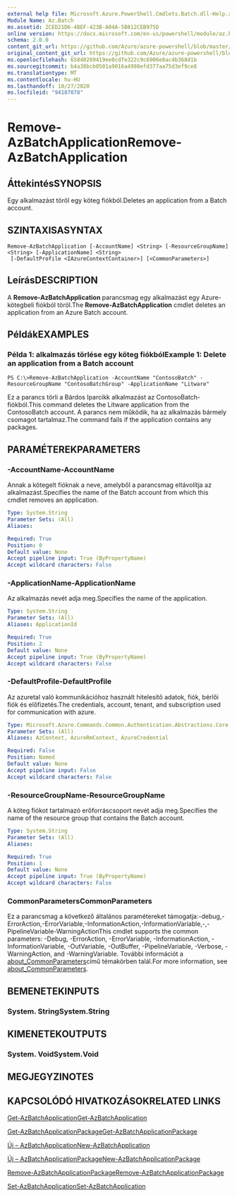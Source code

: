 ```yaml
---
external help file: Microsoft.Azure.PowerShell.Cmdlets.Batch.dll-Help.xml
Module Name: Az.Batch
ms.assetid: 2CED21D6-4BEF-423B-A04A-5B812CEB975D
online version: https://docs.microsoft.com/en-us/powershell/module/az.batch/remove-azbatchapplication
schema: 2.0.0
content_git_url: https://github.com/Azure/azure-powershell/blob/master/src/Batch/Batch/help/Remove-AzBatchApplication.md
original_content_git_url: https://github.com/Azure/azure-powershell/blob/master/src/Batch/Batch/help/Remove-AzBatchApplication.md
ms.openlocfilehash: 65840269419ee0cdfe322c9c6906e8ac4b368d1b
ms.sourcegitcommit: b4a38bcb0501a9016a4998efd377aa75d3ef9ce8
ms.translationtype: MT
ms.contentlocale: hu-HU
ms.lasthandoff: 10/27/2020
ms.locfileid: "94187078"
---
```

# <span data-ttu-id="e26a3-101">Remove-AzBatchApplication</span><span class="sxs-lookup"><span data-stu-id="e26a3-101">Remove-AzBatchApplication</span></span>

## <span data-ttu-id="e26a3-102">Áttekintés</span><span class="sxs-lookup"><span data-stu-id="e26a3-102">SYNOPSIS</span></span>
<span data-ttu-id="e26a3-103">Egy alkalmazást töröl egy köteg fiókból.</span><span class="sxs-lookup"><span data-stu-id="e26a3-103">Deletes an application from a Batch account.</span></span>

## <span data-ttu-id="e26a3-104">SZINTAXISA</span><span class="sxs-lookup"><span data-stu-id="e26a3-104">SYNTAX</span></span>

```
Remove-AzBatchApplication [-AccountName] <String> [-ResourceGroupName] <String> [-ApplicationName] <String>
 [-DefaultProfile <IAzureContextContainer>] [<CommonParameters>]
```

## <span data-ttu-id="e26a3-105">Leírás</span><span class="sxs-lookup"><span data-stu-id="e26a3-105">DESCRIPTION</span></span>
<span data-ttu-id="e26a3-106">A **Remove-AzBatchApplication** parancsmag egy alkalmazást egy Azure-kötegbeli fiókból töröl.</span><span class="sxs-lookup"><span data-stu-id="e26a3-106">The **Remove-AzBatchApplication** cmdlet deletes an application from an Azure Batch account.</span></span>

## <span data-ttu-id="e26a3-107">Példák</span><span class="sxs-lookup"><span data-stu-id="e26a3-107">EXAMPLES</span></span>

### <span data-ttu-id="e26a3-108">Példa 1: alkalmazás törlése egy köteg fiókból</span><span class="sxs-lookup"><span data-stu-id="e26a3-108">Example 1: Delete an application from a Batch account</span></span>
```
PS C:\>Remove-AzBatchApplication -AccountName "ContosoBatch" -ResourceGroupName "ContosoBatchGroup" -ApplicationName "Litware"
```

<span data-ttu-id="e26a3-109">Ez a parancs törli a Bárdos Iparcikk alkalmazást az ContosoBatch-fiókból.</span><span class="sxs-lookup"><span data-stu-id="e26a3-109">This command deletes the Litware application from the ContosoBatch account.</span></span>
<span data-ttu-id="e26a3-110">A parancs nem működik, ha az alkalmazás bármely csomagot tartalmaz.</span><span class="sxs-lookup"><span data-stu-id="e26a3-110">The command fails if the application contains any packages.</span></span>

## <span data-ttu-id="e26a3-111">PARAMÉTEREK</span><span class="sxs-lookup"><span data-stu-id="e26a3-111">PARAMETERS</span></span>

### <span data-ttu-id="e26a3-112">-AccountName</span><span class="sxs-lookup"><span data-stu-id="e26a3-112">-AccountName</span></span>
<span data-ttu-id="e26a3-113">Annak a kötegelt fióknak a neve, amelyből a parancsmag eltávolítja az alkalmazást.</span><span class="sxs-lookup"><span data-stu-id="e26a3-113">Specifies the name of the Batch account from which this cmdlet removes an application.</span></span>

```yaml
Type: System.String
Parameter Sets: (All)
Aliases:

Required: True
Position: 0
Default value: None
Accept pipeline input: True (ByPropertyName)
Accept wildcard characters: False
```

### <span data-ttu-id="e26a3-114">-ApplicationName</span><span class="sxs-lookup"><span data-stu-id="e26a3-114">-ApplicationName</span></span>
<span data-ttu-id="e26a3-115">Az alkalmazás nevét adja meg.</span><span class="sxs-lookup"><span data-stu-id="e26a3-115">Specifies the name of the application.</span></span>

```yaml
Type: System.String
Parameter Sets: (All)
Aliases: ApplicationId

Required: True
Position: 2
Default value: None
Accept pipeline input: True (ByPropertyName)
Accept wildcard characters: False
```

### <span data-ttu-id="e26a3-116">-DefaultProfile</span><span class="sxs-lookup"><span data-stu-id="e26a3-116">-DefaultProfile</span></span>
<span data-ttu-id="e26a3-117">Az azuretal való kommunikációhoz használt hitelesítő adatok, fiók, bérlői fiók és előfizetés.</span><span class="sxs-lookup"><span data-stu-id="e26a3-117">The credentials, account, tenant, and subscription used for communication with azure.</span></span>

```yaml
Type: Microsoft.Azure.Commands.Common.Authentication.Abstractions.Core.IAzureContextContainer
Parameter Sets: (All)
Aliases: AzContext, AzureRmContext, AzureCredential

Required: False
Position: Named
Default value: None
Accept pipeline input: False
Accept wildcard characters: False
```

### <span data-ttu-id="e26a3-118">-ResourceGroupName</span><span class="sxs-lookup"><span data-stu-id="e26a3-118">-ResourceGroupName</span></span>
<span data-ttu-id="e26a3-119">A köteg fiókot tartalmazó erőforráscsoport nevét adja meg.</span><span class="sxs-lookup"><span data-stu-id="e26a3-119">Specifies the name of the resource group that contains the Batch account.</span></span>

```yaml
Type: System.String
Parameter Sets: (All)
Aliases:

Required: True
Position: 1
Default value: None
Accept pipeline input: True (ByPropertyName)
Accept wildcard characters: False
```

### <span data-ttu-id="e26a3-120">CommonParameters</span><span class="sxs-lookup"><span data-stu-id="e26a3-120">CommonParameters</span></span>
<span data-ttu-id="e26a3-121">Ez a parancsmag a következő általános paramétereket támogatja:-debug,-ErrorAction,-ErrorVariable,-InformationAction,-InformationVariable,-,-PipelineVariable-WarningAction</span><span class="sxs-lookup"><span data-stu-id="e26a3-121">This cmdlet supports the common parameters: -Debug, -ErrorAction, -ErrorVariable, -InformationAction, -InformationVariable, -OutVariable, -OutBuffer, -PipelineVariable, -Verbose, -WarningAction, and -WarningVariable.</span></span> <span data-ttu-id="e26a3-122">További információt a [about_CommonParameters](http://go.microsoft.com/fwlink/?LinkID=113216)című témakörben talál.</span><span class="sxs-lookup"><span data-stu-id="e26a3-122">For more information, see [about_CommonParameters](http://go.microsoft.com/fwlink/?LinkID=113216).</span></span>

## <span data-ttu-id="e26a3-123">BEMENETEK</span><span class="sxs-lookup"><span data-stu-id="e26a3-123">INPUTS</span></span>

### <span data-ttu-id="e26a3-124">System. String</span><span class="sxs-lookup"><span data-stu-id="e26a3-124">System.String</span></span>

## <span data-ttu-id="e26a3-125">KIMENETEK</span><span class="sxs-lookup"><span data-stu-id="e26a3-125">OUTPUTS</span></span>

### <span data-ttu-id="e26a3-126">System. Void</span><span class="sxs-lookup"><span data-stu-id="e26a3-126">System.Void</span></span>

## <span data-ttu-id="e26a3-127">MEGJEGYZI</span><span class="sxs-lookup"><span data-stu-id="e26a3-127">NOTES</span></span>

## <span data-ttu-id="e26a3-128">KAPCSOLÓDÓ HIVATKOZÁSOK</span><span class="sxs-lookup"><span data-stu-id="e26a3-128">RELATED LINKS</span></span>

[<span data-ttu-id="e26a3-129">Get-AzBatchApplication</span><span class="sxs-lookup"><span data-stu-id="e26a3-129">Get-AzBatchApplication</span></span>](./Get-AzBatchApplication.md)

[<span data-ttu-id="e26a3-130">Get-AzBatchApplicationPackage</span><span class="sxs-lookup"><span data-stu-id="e26a3-130">Get-AzBatchApplicationPackage</span></span>](./Get-AzBatchApplicationPackage.md)

[<span data-ttu-id="e26a3-131">Új – AzBatchApplication</span><span class="sxs-lookup"><span data-stu-id="e26a3-131">New-AzBatchApplication</span></span>](./New-AzBatchApplication.md)

[<span data-ttu-id="e26a3-132">Új – AzBatchApplicationPackage</span><span class="sxs-lookup"><span data-stu-id="e26a3-132">New-AzBatchApplicationPackage</span></span>](./New-AzBatchApplicationPackage.md)

[<span data-ttu-id="e26a3-133">Remove-AzBatchApplicationPackage</span><span class="sxs-lookup"><span data-stu-id="e26a3-133">Remove-AzBatchApplicationPackage</span></span>](./Remove-AzBatchApplicationPackage.md)

[<span data-ttu-id="e26a3-134">Set-AzBatchApplication</span><span class="sxs-lookup"><span data-stu-id="e26a3-134">Set-AzBatchApplication</span></span>](./Set-AzBatchApplication.md)


